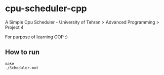 # cpu-scheduler-cpp

A Simple Cpu Scheduler - University of Tehran > Advanced Programming > Project 4

For purpose of learning OOP :)

## How to run

```
make
./Scheduler.out
```
